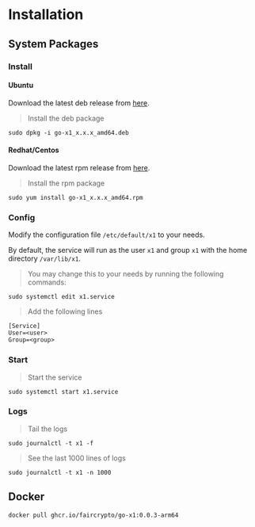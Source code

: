 # Installation

## System Packages

### Install

#### Ubuntu

Download the latest deb release from [here](https://github.com/FairCrypto/go-x1/releases).

> Install the deb package
```shell
sudo dpkg -i go-x1_x.x.x_amd64.deb
```

#### Redhat/Centos
Download the latest rpm release from [here](https://github.com/FairCrypto/go-x1/releases).

> Install the rpm package
```shell
sudo yum install go-x1_x.x.x_amd64.rpm
```

### Config

Modify the configuration file `/etc/default/x1` to your needs.

By default, the service will run as the user `x1` and group `x1` with the home directory `/var/lib/x1`.

> You may change this to your needs by running the following commands:
```shell
sudo systemctl edit x1.service
```

> Add the following lines
```unit file (systemd)
[Service]
User=<user>
Group=<group>
```

### Start

> Start the service
```shell
sudo systemctl start x1.service
```

### Logs

> Tail the logs
```shell
sudo journalctl -t x1 -f
```

> See the last 1000 lines of logs
```shell
sudo journalctl -t x1 -n 1000
```

## Docker


```shell
docker pull ghcr.io/faircrypto/go-x1:0.0.3-arm64
```
